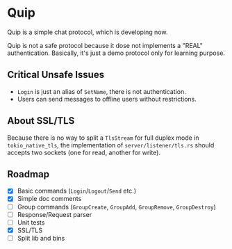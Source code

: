 # Quip

Quip is a simple chat protocol, which is developing now.

Quip is not a safe protocol because it dose not implements a "REAL"
authentication. Basically, it's just a demo protocol only for learning purpose.

## Critical Unsafe Issues

- `Login` is just an alias of `SetName`, there is not authentication.
- Users can send messages to offline users without restrictions.

## About SSL/TLS

Because there is no way to split a `TlsStream` for full duplex mode in
`tokio_native_tls`, the implementation of `server/listener/tls.rs` should
accepts two sockets (one for read, another for write).

## Roadmap

- [x] Basic commands (`Login`/`Logout`/`Send` etc.)
- [x] Simple doc comments
- [ ] Group commands (`GroupCreate`, `GroupAdd`, `GroupRemove`, `GroupDestroy`)
- [ ] Response/Request parser
- [ ] Unit tests
- [x] SSL/TLS
- [ ] Split lib and bins

